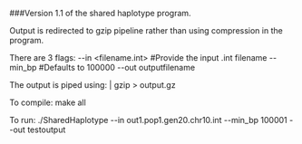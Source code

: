 ###Version 1.1 of the shared haplotype program.


Output is redirected to  gzip pipeline rather than using compression in the program.


There are 3 flags:
--in <filename.int>	#Provide the input .int filename
--min_bp	#Defaults to 100000
--out outputfilename

The output is piped using:	| gzip > output.gz 

To compile:
make all

To run:
./SharedHaplotype --in out1.pop1.gen20.chr10.int --min_bp 100001 --out testoutput